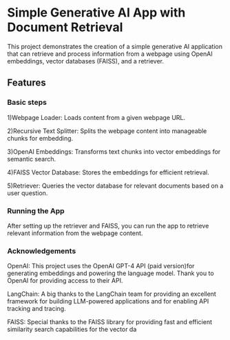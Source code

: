  
# Simple Generative AI App with Document Retrieval


This project demonstrates the creation of a simple generative AI application that can retrieve and process information from a webpage using OpenAI embeddings, vector databases (FAISS), and a retriever.

 

## Features
### Basic steps

1)Webpage Loader: Loads content from a given webpage URL.

2)Recursive Text Splitter: Splits the webpage content into manageable chunks for embedding.

3)OpenAI Embeddings: Transforms text chunks into vector embeddings for semantic search.

4)FAISS Vector Database: Stores the embeddings for efficient retrieval.

5)Retriever: Queries the vector database for relevant documents based on a user question.


### Running the App
After setting up the retriever and FAISS, you can run the app to retrieve relevant information from the webpage content. 

 ### Acknowledgements

OpenAI: This project uses the OpenAI GPT-4 API (paid version)for generating embeddings and powering the language model. Thank you to OpenAI for providing access to their API.

LangChain: A big thanks to the LangChain team for providing an excellent framework for building LLM-powered applications and for enabling API tracking and tracing.

FAISS: Special thanks to the FAISS library for providing fast and efficient similarity search capabilities for the vector da

